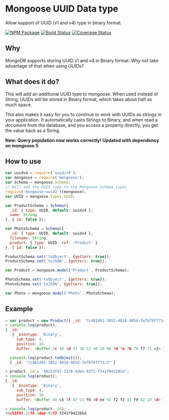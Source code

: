 # Mongoose UUID Data type

Allow support of UUID (v1 and v4) type in binary format.

[![NPM Package](https://img.shields.io/npm/v/mongoose-uuid2.svg?style=flat-square)](https://www.npmjs.org/package/mongoose-uuid2)
[![Build Status](https://img.shields.io/travis/joax-denizen/mongoose-uuid.svg?branch=master&style=flat-square)](https://travis-ci.org/njoax-denizen/mongoose-uuid)
[![Coverage Status](https://img.shields.io/coveralls/joax-denizen/mongoose-uuid.svg?branch=master&style=flat-square)](https://coveralls.io/github/joax-denizen/mongoose-uuid)

## Why
MongoDB supports storing UUID v1 and v4 in Binary format. Why not take advantage of that when using UUIDs?

## What does it do?
This will add an additional UUID type to mongoose. When used instead of String, UUIDs will be stored in Binary format, which takes about half as much space.

This also makes it easy for you to continue to work with UUIDs as strings in your application. It automatically casts Strings to Binary, and when read a document from the database, and you access a property directly, you get the value back as a String.

**New: Query population now works correctly!**
**Updated with dependency on mongoose 5**

## How to use

```JavaScript
var uuidv4 = require('uuid/v4');
var mongoose = require('mongoose');
var Schema = mongoose.Schema;
// Will add the UUID type to the Mongoose Schema types
require('mongoose-uuid2')(mongoose);
var UUID = mongoose.Types.UUID;

var ProductSchema = Schema({
  _id: { type: UUID, default: uuidv4 },
  name: String
}, { id: false });

var PhotoSchema = Schema({
  _id: { type: UUID, default: uuidv4 },
  filename: String,
  product: { type: UUID, ref: 'Product' }
}, { id: false });

ProductSchema.set('toObject', {getters: true});
ProductSchema.set('toJSON', {getters: true});

var Product = mongoose.model('Product', ProductSchema);

PhotoSchema.set('toObject', {getters: true});
PhotoSchema.set('toJSON', {getters: true});

var Photo = mongoose.model('Photo', PhotoSchema);

```
## Example
```JavaScript
> var product = new Product({ _id: '7c401d91-3852-4818-985d-7e7b79f771c3' });
> console.log(product);
{ _id:
   { _bsontype: 'Binary',
     sub_type: 4,
     position: 16,
     buffer: <Buffer 7c 40 1d 91 38 52 48 18 98 5d 7e 7b 79 f7 71 c3> } }

  console.log(product.toObject());
  { _id: "7c401d91-3852-4818-985d-7e7b79f771c3" }

> product._id = '48c53f87-21f6-4dee-92f2-f241f942285d';
> console.log(product);
{ _id:
   { _bsontype: 'Binary',
     sub_type: 4,
     position: 16,
     buffer: <Buffer 48 c5 3f 87 21 f6 4d ee 92 f2 f2 41 f9 42 28 5d> } }

> console.log(product._id);
48c53f87-21f6-4dee-92f2-f241f942285d
```
